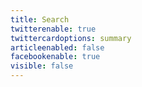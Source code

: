 ```yaml
---
title: Search
twitterenable: true
twittercardoptions: summary
articleenabled: false
facebookenable: true
visible: false
---
```


